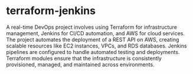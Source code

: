 # terraform-jenkins

A real-time DevOps project involves using Terraform for infrastructure management, Jenkins for CI/CD automation, and AWS for cloud services. The project automates the deployment of a REST API on AWS, creating scalable resources like EC2 instances, VPCs, and RDS databases. Jenkins pipelines are configured to handle automated testing and deployments. Terraform modules ensure that the infrastructure is consistently provisioned, managed, and maintained across environments.
